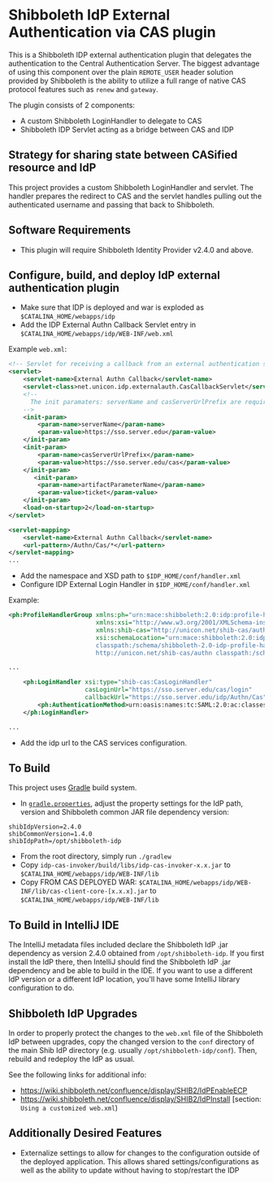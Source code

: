 # Shibboleth IdP External Authentication via CAS plugin

This is a Shibboleth IDP external authentication plugin that delegates the authentication to the 
Central Authentication Server. The biggest advantage of using this component over the plain 
`REMOTE_USER` header solution provided by Shibboleth is the ability to utilize a full range 
of native CAS protocol features such as `renew` and `gateway`.

The plugin consists of 2 components:
* A custom Shibboleth LoginHandler to delegate to CAS
* Shibboleth IDP Servlet acting as a bridge between CAS and IDP


Strategy for sharing state between CASified resource and IdP
-------------------------------------------------------------
This project provides a custom Shibboleth LoginHandler and servlet. The handler prepares the redirect to CAS and the servlet 
handles pulling out the authenticated username and passing that back to Shibboleth.

Software Requirements
-------------------------------------------------------------

* This plugin will require Shibboleth Identity Provider v2.4.0 and above.


Configure, build, and deploy IdP external authentication plugin
-------------------------------------------------------------
* Make sure that IDP is deployed and war is exploded as `$CATALINA_HOME/webapps/idp`
* Add the IDP External Authn Callback Servlet entry in `$CATALINA_HOME/webapps/idp/WEB-INF/web.xml`

Example `web.xml`:

```xml
<!-- Servlet for receiving a callback from an external authentication system and continuing the IdP login flow -->
<servlet>
    <servlet-name>External Authn Callback</servlet-name>
    <servlet-class>net.unicon.idp.externalauth.CasCallbackServlet</servlet-class>
    <!--
      The init paramaters: serverName and casServerUrlPrefix are required, artifactParameterName is OPTIONAL and defaults to "ticket"
    -->
    <init-param>
        <param-name>serverName</param-name>
        <param-value>https://sso.server.edu</param-value>
    </init-param>
    <init-param>
        <param-name>casServerUrlPrefix</param-name>
        <param-value>https://sso.server.edu/cas</param-value>
    </init-param>
       <init-param>
        <param-name>artifactParameterName</param-name>
        <param-value>ticket</param-value>
    </init-param>
    <load-on-startup>2</load-on-startup>
</servlet>

<servlet-mapping>
    <servlet-name>External Authn Callback</servlet-name>
    <url-pattern>/Authn/Cas/*</url-pattern>
</servlet-mapping>
...
```

* Add the namespace and XSD path to `$IDP_HOME/conf/handler.xml`
* Configure IDP External Login Handler in `$IDP_HOME/conf/handler.xml`

Example:

```xml
<ph:ProfileHandlerGroup xmlns:ph="urn:mace:shibboleth:2.0:idp:profile-handler" 
                        xmlns:xsi="http://www.w3.org/2001/XMLSchema-instance" 
                        xmlns:shib-cas="http://unicon.net/shib-cas/authn"
                        xsi:schemaLocation="urn:mace:shibboleth:2.0:idp:profile-handler 
                        classpath:/schema/shibboleth-2.0-idp-profile-handler.xsd
                        http://unicon.net/shib-cas/authn classpath:/schema/casLoginHandler.xsd">

...

    <ph:LoginHandler xsi:type="shib-cas:CasLoginHandler" 
                     casLoginUrl="https://sso.server.edu/cas/login"
                     callbackUrl="https://sso.server.edu/idp/Authn/Cas">
        <ph:AuthenticationMethod>urn:oasis:names:tc:SAML:2.0:ac:classes:unspecified</ph:AuthenticationMethod>
    </ph:LoginHandler>

...
```
* Add the idp url to the CAS services configuration.

To Build
--------

This project uses [Gradle](http://gradle.org) build system.

* In [`gradle.properties`](https://github.com/Unicon/shib-cas-authenticator/blob/master/gradle.properties), adjust
the property settings for the IdP path, version and Shibboleth common JAR file dependency version:

```properties
shibIdpVersion=2.4.0
shibCommonVersion=1.4.0
shibIdpPath=/opt/shibboleth-idp
```

* From the root directory, simply run `./gradlew`
* Copy `idp-cas-invoker/build/libs/idp-cas-invoker-x.x.jar` to `$CATALINA_HOME/webapps/idp/WEB-INF/lib`
* Copy FROM CAS DEPLOYED WAR: `$CATALINA_HOME/webapps/idp/WEB-INF/lib/cas-client-core-[x.x.x].jar` to `$CATALINA_HOME/webapps/idp/WEB-INF/lib`

To Build in IntelliJ IDE
-------------------------

The IntelliJ metadata files included declare the Shibboleth IdP .jar dependency as version 2.4.0 obtained from `/opt/shibboleth-idp`.  If you first install the IdP there, then IntelliJ should find the Shibboleth IdP .jar dependency and be able to build in the IDE.  If you want to use a different IdP version or a different IdP location, you'll have some IntelliJ library configuration to do.


Shibboleth IdP Upgrades
-------------------------------------------------------------

In order to properly protect the changes to the `web.xml` file of the Shibboleth IdP between upgrades, 
copy the changed version to the `conf` directory of the main Shib IdP directory (e.g. usually `/opt/shibboleth-idp/conf`).
Then, rebuild and redeploy the IdP as usual.

See the following links for additional info:
* https://wiki.shibboleth.net/confluence/display/SHIB2/IdPEnableECP
* https://wiki.shibboleth.net/confluence/display/SHIB2/IdPInstall [section: `Using a customized web.xml`)

Additionally Desired Features
-----------------------------

* Externalize settings to allow for changes to the configuration outside of the deployed application. This allows shared settings/configurations as well as the ability to update without having to stop/restart the IDP